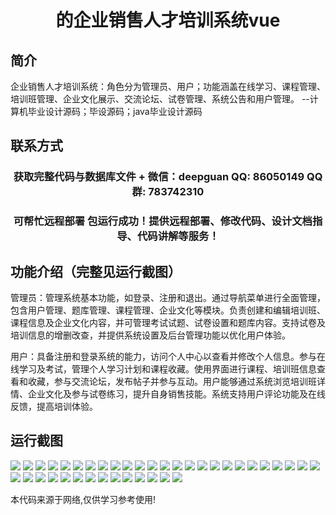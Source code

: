 <p><h1 align="center">的企业销售人才培训系统vue</h1></p>

## 简介
企业销售人才培训系统：角色分为管理员、用户；功能涵盖在线学习、课程管理、培训班管理、企业文化展示、交流论坛、试卷管理、系统公告和用户管理。    --计算机毕业设计源码；毕设源码；java毕业设计源码


## 联系方式
<p><h3 align="center">获取完整代码与数据库文件 + 微信：deepguan QQ: 86050149 QQ群: 783742310</h3></p>
<p><h3 align="center">可帮忙远程部署 包运行成功！提供远程部署、修改代码、设计文档指导、代码讲解等服务！</h3></p>

## 功能介绍（完整见运行截图）
管理员：管理系统基本功能，如登录、注册和退出。通过导航菜单进行全面管理，包含用户管理、题库管理、课程管理、企业文化等模块。负责创建和编辑培训班、课程信息及企业文化内容，并可管理考试试题、试卷设置和题库内容。支持试卷及培训信息的增删改查，并提供系统设置及后台管理功能以优化用户体验。

用户：具备注册和登录系统的能力，访问个人中心以查看并修改个人信息。参与在线学习及考试，管理个人学习计划和课程收藏。使用界面进行课程、培训班信息查看和收藏，参与交流论坛，发布帖子并参与互动。用户能够通过系统浏览培训班详情、企业文化及参与试卷练习，提升自身销售技能。系统支持用户评论功能及在线反馈，提高培训体验。


## 运行截图
![](https://bs-1329754181.cos.ap-shanghai.myqcloud.com/ssm/EnterpriseSalesTalentTrainingSystem/img/001.jpg)
![](https://bs-1329754181.cos.ap-shanghai.myqcloud.com/ssm/EnterpriseSalesTalentTrainingSystem/img/002.jpg)
![](https://bs-1329754181.cos.ap-shanghai.myqcloud.com/ssm/EnterpriseSalesTalentTrainingSystem/img/003.jpg)
![](https://bs-1329754181.cos.ap-shanghai.myqcloud.com/ssm/EnterpriseSalesTalentTrainingSystem/img/004.jpg)
![](https://bs-1329754181.cos.ap-shanghai.myqcloud.com/ssm/EnterpriseSalesTalentTrainingSystem/img/005.jpg)
![](https://bs-1329754181.cos.ap-shanghai.myqcloud.com/ssm/EnterpriseSalesTalentTrainingSystem/img/006.jpg)
![](https://bs-1329754181.cos.ap-shanghai.myqcloud.com/ssm/EnterpriseSalesTalentTrainingSystem/img/007.jpg)
![](https://bs-1329754181.cos.ap-shanghai.myqcloud.com/ssm/EnterpriseSalesTalentTrainingSystem/img/008.jpg)
![](https://bs-1329754181.cos.ap-shanghai.myqcloud.com/ssm/EnterpriseSalesTalentTrainingSystem/img/009.jpg)
![](https://bs-1329754181.cos.ap-shanghai.myqcloud.com/ssm/EnterpriseSalesTalentTrainingSystem/img/010.jpg)
![](https://bs-1329754181.cos.ap-shanghai.myqcloud.com/ssm/EnterpriseSalesTalentTrainingSystem/img/011.jpg)
![](https://bs-1329754181.cos.ap-shanghai.myqcloud.com/ssm/EnterpriseSalesTalentTrainingSystem/img/012.jpg)
![](https://bs-1329754181.cos.ap-shanghai.myqcloud.com/ssm/EnterpriseSalesTalentTrainingSystem/img/013.jpg)
![](https://bs-1329754181.cos.ap-shanghai.myqcloud.com/ssm/EnterpriseSalesTalentTrainingSystem/img/014.jpg)
![](https://bs-1329754181.cos.ap-shanghai.myqcloud.com/ssm/EnterpriseSalesTalentTrainingSystem/img/015.jpg)
![](https://bs-1329754181.cos.ap-shanghai.myqcloud.com/ssm/EnterpriseSalesTalentTrainingSystem/img/016.jpg)
![](https://bs-1329754181.cos.ap-shanghai.myqcloud.com/ssm/EnterpriseSalesTalentTrainingSystem/img/017.jpg)
![](https://bs-1329754181.cos.ap-shanghai.myqcloud.com/ssm/EnterpriseSalesTalentTrainingSystem/img/018.jpg)
![](https://bs-1329754181.cos.ap-shanghai.myqcloud.com/ssm/EnterpriseSalesTalentTrainingSystem/img/019.jpg)
![](https://bs-1329754181.cos.ap-shanghai.myqcloud.com/ssm/EnterpriseSalesTalentTrainingSystem/img/020.jpg)
![](https://bs-1329754181.cos.ap-shanghai.myqcloud.com/ssm/EnterpriseSalesTalentTrainingSystem/img/021.jpg)
![](https://bs-1329754181.cos.ap-shanghai.myqcloud.com/ssm/EnterpriseSalesTalentTrainingSystem/img/022.jpg)
![](https://bs-1329754181.cos.ap-shanghai.myqcloud.com/ssm/EnterpriseSalesTalentTrainingSystem/img/023.jpg)
![](https://bs-1329754181.cos.ap-shanghai.myqcloud.com/ssm/EnterpriseSalesTalentTrainingSystem/img/024.jpg)
![](https://bs-1329754181.cos.ap-shanghai.myqcloud.com/ssm/EnterpriseSalesTalentTrainingSystem/img/025.jpg)
![](https://bs-1329754181.cos.ap-shanghai.myqcloud.com/ssm/EnterpriseSalesTalentTrainingSystem/img/026.jpg)
![](https://bs-1329754181.cos.ap-shanghai.myqcloud.com/ssm/EnterpriseSalesTalentTrainingSystem/img/027.jpg)
![](https://bs-1329754181.cos.ap-shanghai.myqcloud.com/ssm/EnterpriseSalesTalentTrainingSystem/img/028.jpg)
![](https://bs-1329754181.cos.ap-shanghai.myqcloud.com/ssm/EnterpriseSalesTalentTrainingSystem/img/029.jpg)
![](https://bs-1329754181.cos.ap-shanghai.myqcloud.com/ssm/EnterpriseSalesTalentTrainingSystem/img/030.jpg)
![](https://bs-1329754181.cos.ap-shanghai.myqcloud.com/ssm/EnterpriseSalesTalentTrainingSystem/img/031.jpg)
![](https://bs-1329754181.cos.ap-shanghai.myqcloud.com/ssm/EnterpriseSalesTalentTrainingSystem/img/032.jpg)
![](https://bs-1329754181.cos.ap-shanghai.myqcloud.com/ssm/EnterpriseSalesTalentTrainingSystem/img/033.jpg)
![](https://bs-1329754181.cos.ap-shanghai.myqcloud.com/ssm/EnterpriseSalesTalentTrainingSystem/img/034.jpg)
![](https://bs-1329754181.cos.ap-shanghai.myqcloud.com/ssm/EnterpriseSalesTalentTrainingSystem/img/035.jpg)
![](https://bs-1329754181.cos.ap-shanghai.myqcloud.com/ssm/EnterpriseSalesTalentTrainingSystem/img/036.jpg)
![](https://bs-1329754181.cos.ap-shanghai.myqcloud.com/ssm/EnterpriseSalesTalentTrainingSystem/img/037.jpg)
![](https://bs-1329754181.cos.ap-shanghai.myqcloud.com/ssm/EnterpriseSalesTalentTrainingSystem/img/038.jpg)
![](https://bs-1329754181.cos.ap-shanghai.myqcloud.com/ssm/EnterpriseSalesTalentTrainingSystem/img/039.jpg)

<p>本代码来源于网络,仅供学习参考使用!</p>
